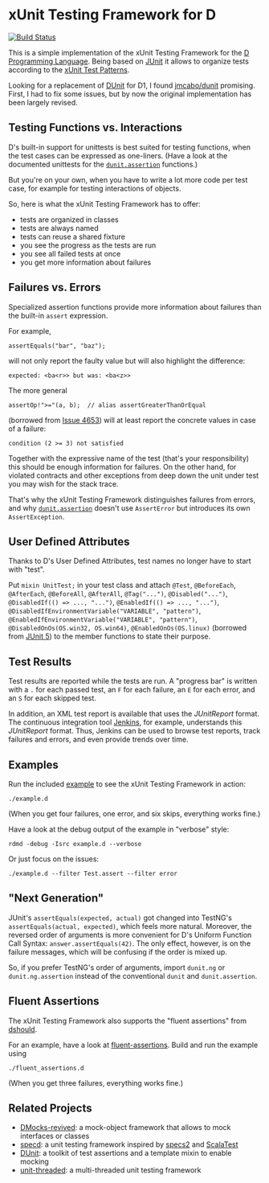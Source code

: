 # xUnit Testing Framework for D

[![Build Status](https://travis-ci.org/linkrope/dunit.svg?branch=master)](https://travis-ci.org/linkrope/dunit)

This is a simple implementation of the xUnit Testing Framework
for the [D Programming Language].
Being based on [JUnit] it allows to organize tests
according to the [xUnit Test Patterns].

Looking for a replacement of [DUnit] for D1, I found [jmcabo/dunit] promising.
First, I had to fix some issues, but by now the original implementation
has been largely revised.

## Testing Functions vs. Interactions

D's built-in support for unittests is best suited for testing functions,
when the test cases can be expressed as one-liners.
(Have a look at the documented unittests for the [`dunit.assertion`] functions.)

But you're on your own, when you have to write a lot more code per test case,
for example for testing interactions of objects.

So, here is what the xUnit Testing Framework has to offer:

- tests are organized in classes
- tests are always named
- tests can reuse a shared fixture
- you see the progress as the tests are run
- you see all failed tests at once
- you get more information about failures

## Failures vs. Errors

Specialized assertion functions provide more information about failures than
the built-in `assert` expression.

For example,

    assertEquals("bar", "baz");

will not only report the faulty value but will also highlight the difference:

    expected: <ba<r>> but was: <ba<z>>

The more general

    assertOp!">="(a, b);  // alias assertGreaterThanOrEqual

(borrowed from [Issue 4653])
will at least report the concrete values in case of a failure:

    condition (2 >= 3) not satisfied

Together with the expressive name of the test (that's your responsibility)
this should be enough information for failures. On the other hand, for
violated contracts and other exceptions from deep down the unit under test
you may wish for the stack trace.

That's why the xUnit Testing Framework distinguishes failures from errors,
and why [`dunit.assertion`] doesn't use `AssertError`
but introduces its own `AssertException`.

## User Defined Attributes

Thanks to D's User Defined Attributes, test names no longer have to start with
"test".

Put `mixin UnitTest;` in your test class and attach `@Test`,
`@BeforeEach`, `@AfterEach`, `@BeforeAll`, `@AfterAll`,
`@Tag("...")`, `@Disabled("...")`,
`@DisabledIf(() => ..., "...")`, `@EnabledIf(() => ..., "...")`,
`@DisabledIfEnvironmentVariable("VARIABLE", "pattern")`,
`@EnabledIfEnvironmentVariable("VARIABLE", "pattern")`,
`@DisabledOnOs(OS.win32, OS.win64)`, `@EnabledOnOs(OS.linux)`
(borrowed from [JUnit 5]) to the member functions to state their purpose.

## Test Results

Test results are reported while the tests are run. A "progress bar" is written
with a `.` for each passed test, an `F` for each failure, an `E` for each error,
and an `S` for each skipped test.

In addition, an XML test report is available that uses the _JUnitReport_ format.
The continuous integration tool [Jenkins], for example,
understands this _JUnitReport_ format. Thus, Jenkins can be used to browse
test reports, track failures and errors, and even provide trends over time.

## Examples

Run the included [example] to see the xUnit Testing Framework in action:

    ./example.d

(When you get four failures, one error, and six skips, everything works fine.)

Have a look at the debug output of the example in "verbose" style:

    rdmd -debug -Isrc example.d --verbose

Or just focus on the issues:

    ./example.d --filter Test.assert --filter error

## "Next Generation"

JUnit's `assertEquals(expected, actual)` got changed into
TestNG's `assertEquals(actual, expected)`, which feels more natural.
Moreover, the reversed order of arguments is more convenient for
D's Uniform Function Call Syntax: `answer.assertEquals(42)`.
The only effect, however, is on the failure messages,
which will be confusing if the order is mixed up.

So, if you prefer TestNG's order of arguments,
import `dunit.ng` or `dunit.ng.assertion`
instead of the conventional `dunit` and `dunit.assertion`.

## Fluent Assertions

The xUnit Testing Framework also supports the "fluent assertions" from [dshould].

For an example, have a look at [fluent-assertions].
Build and run the example using

    ./fluent_assertions.d

(When you get three failures, everything works fine.)

## Related Projects

- [DMocks-revived]:
  a mock-object framework that allows to mock interfaces or classes
- [specd]:
  a unit testing framework inspired by [specs2] and [ScalaTest]
- [DUnit]:
  a toolkit of test assertions and a template mixin to enable mocking
- [unit-threaded]:
  a multi-threaded unit testing framework

[d programming language]: http://dlang.org
[dunit]: http://www.dsource.org/projects/dmocks/wiki/DUnit
[issue 4653]: http://d.puremagic.com/issues/show_bug.cgi?id=4653
[jenkins]: http://jenkins-ci.org
[junit]: http://junit.org
[junit 5]: http://junit.org/junit5/docs/current/user-guide/
[scalatest]: http://www.scalatest.org
[specs2]: http://etorreborre.github.io/specs2/
[xunit test patterns]: http://xunitpatterns.com

[dmocks-revived]: https://github.com/QAston/DMocks-revived
[dshould]: https://github.com/funkwerk/dshould
[jmcabo/dunit]: https://github.com/jmcabo/dunit
[dunit]: https://github.com/kalekold/dunit
[specd]: https://github.com/jostly/specd
[unit-threaded]: https://github.com/atilaneves/unit-threaded

[`dunit.assertion`]: src/dunit/assertion.d
[example]: example.d
[fluent-assertions]: fluent_assertions.d
